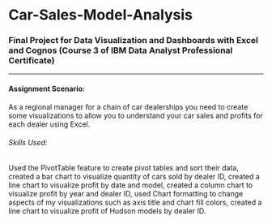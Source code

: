 # Car-Sales-Model-Analysis
### Final Project for Data Visualization and Dashboards with Excel and Cognos (Course 3 of IBM Data Analyst Professional Certificate)
----------------
#### Assignment Scenario: 
As a regional manager for a chain of car dealerships you need to create some visualizations to allow you to understand your car sales and profits for each dealer using Excel.
###### Skills Used:
Used the PivotTable feature to create pivot tables and sort their data, created a bar chart to visualize quantity of cars sold by dealer ID, created a line chart to visualize profit by date and model, created a column chart to visualize profit by year and dealer ID, used Chart formatting to change aspects of my visualizations such as axis title and chart fill colors, created a line chart to visualize profit of Hudson models by dealer ID. 
